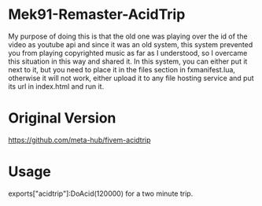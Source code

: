 # Mek91-Remaster-AcidTrip

My purpose of doing this is that the old one was playing over the id of the video as youtube api and since it was an old system, this system prevented you from playing copyrighted music as far as I understood, so I overcame this situation in this way and shared it. In this system, you can either put it next to it, but you need to place it in the files section in fxmanifest.lua, otherwise it will not work, either upload it to any file hosting service and put its url in index.html and run it.

# Original Version
https://github.com/meta-hub/fivem-acidtrip

# Usage
exports["acidtrip"]:DoAcid(120000) for a two minute trip.
